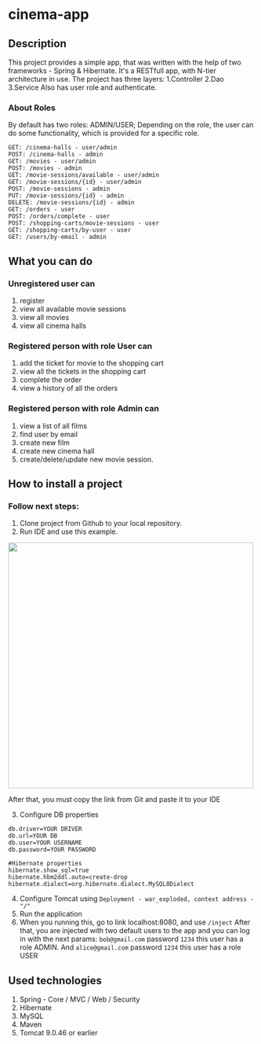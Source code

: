 # cinema-app
## Description
This project provides a simple app, that was written with the help of two frameworks - Spring & Hibernate. It's a RESTfull app, with N-tier architecture in use. The project has three layers: 1.Controller
2.Dao 3.Service
Also has user role and authenticate.
### About Roles
By default has two roles: ADMIN/USER;
Depending on the role, the user can do some functionality, which is provided for a specific role.

```
GET: /cinema-halls - user/admin
POST: /cinema-halls - admin
GET: /movies - user/admin
POST: /movies - admin
GET: /movie-sessions/available - user/admin
GET: /movie-sessions/{id} - user/admin
POST: /movie-sessions - admin
PUT: /movie-sessions/{id} - admin
DELETE: /movie-sessions/{id} - admin
GET: /orders - user
POST: /orders/complete - user
POST: /shopping-carts/movie-sessions - user
GET: /shopping-carts/by-user - user
GET: /users/by-email - admin
```

## What you can do
### Unregistered user can

1. register
2. view all available movie sessions
3. view all movies
4. view all cinema halls

### Registered person with role User can

1. add the ticket for movie to the shopping cart
2. view all the tickets in the shopping cart
3. complete the order
4. view a history of all the orders

### Registered person with role Admin can

1. view a list of all films
2. find user by email
3. create new film
4. create new cinema hall
5. create/delete/update new movie session.

## How to install a project
### Follow next steps:

1. Clone project from Github to your local repository.
2. Run IDE and use this example.
<img src="http://joxi.ru/xAeoEKdIXzoWVm.jpg" width="500">

After that, you must copy the link from Git and paste it to your IDE

3. Configure DB properties

```
db.driver=YOUR DRIVER
db.url=YOUR DB
db.user=YOUR USERNAME
db.password=YOUR PASSWORD

#Hibernate properties
hibernate.show_sql=true
hibernate.hbm2ddl.auto=create-drop
hibernate.dialect=org.hibernate.dialect.MySQL8Dialect
```
4. Configure Tomcat using ``` Deployment - war_exploded, context address - "/" ```
5. Run the application
6. When you running this, go to link localhost:8080, and use ``` /inject ``` 
After that, you are injected with two default users to the app and you can log in with the next params: ``` bob@gmail.com ``` password ``` 1234 ``` this user has a role ADMIN.
And ``` alice@gmail.com ``` password ``` 1234 ``` this user has a role USER

## Used technologies

1. Spring - Core / MVC / Web / Security
2. Hibernate
3. MySQL
4. Maven
5. Tomcat 9.0.46 or earlier
